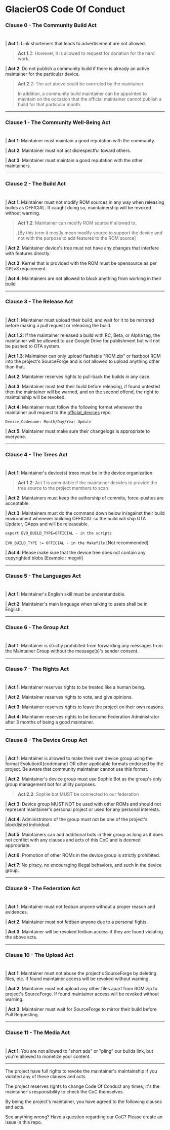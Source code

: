 # GlacierOS Code Of Conduct

### Clause 0 - The Community Build Act
#

| __Act 1__: Link shorteners that leads to advertisement are not allowed.

>__Act 1__.2: However, it is allowed to request for donation for the hard work.

| __Act 2__: Do not publish a community build if there is already an active maintainer for the particular device.

>__Act 2__.2: The act above could be overruled by the maintainer.
>
>In addition, a community build maintainer can be appointed to maintain on the occasion that the official maintainer cannot publish a build for that particular month.
---
### Clause 1 - The Community Well-Being Act
#

| __Act 1__: Maintainer must maintain a good reputation with the community.

| __Act 2__: Maintainer must not act disrespectful toward others.

| __Act 3__: Maintainer must maintain a good reputation with the other maintainers.

---
### Clause 2 - The Build Act
#
| __Act 1__: Maintainer must not modify ROM sources in any way when releasing builds as OFFICIAL. If caught doing so, maintainership will be revoked without warning.

>__Act 1.2__: Maintainer can modify ROM source if allowed to.
>
>[By this term it mostly mean modify source to support the device and not with the purpose to add features to the ROM source]

| __Act 2__: Maintainer device's tree must not have any changes that interfere with features directly.

| __Act 3__: Kernel that is provided with the ROM must be opensource as per GPLv3 requirement.

| __Act 4__: Maintainers are not allowed to block anything from working in their build

---
### Clause 3 - The Release Act
#
| __Act 1__: Maintainer must upload their build, and wait for it to be mirrored before making a pull request or releasing the build.

| __Act 1.2__: If the maintainer released a build with RC, Beta, or Alpha tag, the maintainer will be allowed to use Google Drive for publishment but will not be pushed to OTA system.

| __Act 1.3__: Maintainer can only upload flashable "ROM.zip" or fastboot ROM into the project's SourceForge and is not allowed to upload anything other than that.

| __Act 2__: Maintainer reserves rights to pull-back the builds in any case.

| __Act 3__: Maintainer must test their build before releasing, if found untested then the maintainer will be warned, and on the second offend, the right to maintainship will be revoked.

| __Act 4__: Maintainer must follow the following format whenever the maintainer pull request to the [official_devices](https://github.com/GlacierOS/official_devices) repo.

```Device_Codename: Month/Day/Year Update```

| __Act 5__: Maintainer must make sure their changelogs is appropriate to everyone.

---
### Clause 4 - The Trees Act
#
| __Act 1__: Maintainer's device(s) trees must be in the device organization

>__Act 1.2__: Act 1 is amendable if the maintainer decides to provide the tree source to the project members to scan.

| __Act 2__: Maintainers must keep the authorship of commits, force-pushes are acceptable.

| __Act 3__: Maintainers must do the command down below in/against their build environment whenever building OFFICIAL so the build will ship OTA Updater, GApps and will be releaseable.

`export EVO_BUILD_TYPE=OFFICIAL - in the scripts`

`EVO_BUILD_TYPE := OFFICIAL - in the Makefile` [Not recommended]

| __Act 4__: Please make sure that the device tree does not contain any copyrighted blobs [Example : megvii]

---
### Clause 5 - The Languages Act
#
| __Act 1__: Maintainer's English skill must be understandable.

| __Act 2__: Maintainer's main language when talking to users shall be in English.

---
### Clause 6 - The Group Act
#
| __Act 1__: Maintainer is strictly prohibited from forwarding any messages from the Maintainer Group without the message(s)'s sender consent.

---
### Clause 7 - The Rights Act
#
| __Act 1__: Maintainer reserves rights to be treated like a human being.

| __Act 2__: Maintainer reserves rights to vote, and give opinions.

| __Act 3__: Maintainer reserves rights to leave the project on their own reasons.

| __Act 4__: Maintainer reserves rights to be become Federation Administrator after 3 months of being a good maintainer.

---
### Clause 8 - The Device Group Act
#
| __Act 1__: Maintainer is allowed to make their own device group using the format EvolutionX{codename} OR other applicable formats endorsed by the project. Be aware that community maintainer cannot use this format.

| __Act 2__: Maintainer's device group must use Sophie Bot as the group's only group management bot for utility purposes.

>__Act 2.2__: Sophie bot MUST be connected to our federation

| __Act 3__: Device group MUST NOT be used with other ROMs and should not represent maintainer's personal project or used for any personal interests.

| __Act 4__: Administrators of the group must not be one of the project's blocklisted individual.

| __Act 5__: Maintainers can add additional bots in their group as long as it does not conflict with any clauses and acts of this CoC and is deemed appropriate.

| __Act 6__: Promotion of other ROMs in the device group is strictly prohibited.

| __Act 7__: No piracy, no encouraging illegal behaviors, and such in the device group.

---
### Clause 9 - The Federation Act
#
| __Act 1__: Maintainer must not fedban anyone without a proper reason and evidences.

| __Act 2__: Maintainer must not fedban anyone due to a personal fights.

| __Act 3__: Maintainer will be revoked fedban access if they are found violating the above acts.

---
### Clause 10 - The Upload Act
#
| __Act 1__: Maintainer must not abuse the project's SourceForge by deleting files, etc. If found maintainer access will be revoked without warning.

| __Act 2__: Maintainer must not upload any other files apart from ROM.zip to project's SourceForge. If found maintainer access will be revoked without warning.

| __Act 3__: Maintainer must wait for SourceForge to mirror their build before Pull Requesting.

---
### Clause 11 - The Media Act
#
| __Act 1__: You are not allowed to "short ads" or "pling" our builds link, but you're allowed to monetize your content.

---

The project have full rights to revoke the maintainer's maintainship if you violated any of these clauses and acts.

The project reserves rights to change Code Of Conduct any times, it's the maintainer's responsibility to check the CoC themselves.

By being the project's maintainer, you have agreed to the following clauses and acts.

See anything wrong? Have a question regarding our CoC? Please create an issue in this repo.